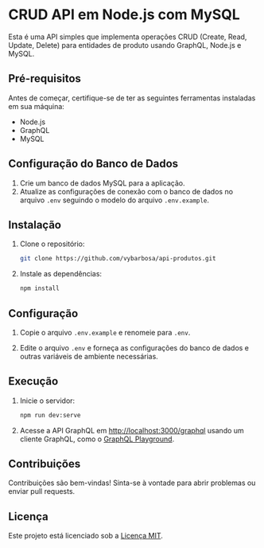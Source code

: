 #  CRUD API em Node.js com MySQL

Esta é uma API simples que implementa operações CRUD (Create, Read, Update, Delete) para entidades de produto usando GraphQL, Node.js e MySQL.

## Pré-requisitos

Antes de começar, certifique-se de ter as seguintes ferramentas instaladas em sua máquina:

- Node.js
- GraphQL
- MySQL

## Configuração do Banco de Dados

1. Crie um banco de dados MySQL para a aplicação.
2. Atualize as configurações de conexão com o banco de dados no arquivo `.env` seguindo o modelo do arquivo `.env.example`.

## Instalação

1. Clone o repositório:

    ```bash
    git clone https://github.com/vybarbosa/api-produtos.git
    ```

2. Instale as dependências:

    ```bash
    npm install
    ```

## Configuração

1. Copie o arquivo `.env.example` e renomeie para `.env`.

2. Edite o arquivo `.env` e forneça as configurações do banco de dados e outras variáveis de ambiente necessárias.

## Execução

1. Inicie o servidor:

    ```bash
    npm run dev:serve
    ```

2. Acesse a API GraphQL em [http://localhost:3000/graphql](http://localhost:3000/graphql) usando um cliente GraphQL, como o [GraphQL Playground](https://www.apollographql.com/docs/graphql-playground/).

## Contribuições

Contribuições são bem-vindas! Sinta-se à vontade para abrir problemas ou enviar pull requests.

## Licença

Este projeto está licenciado sob a [Licença MIT](LICENSE).